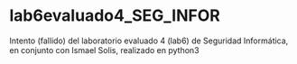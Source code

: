# lab6evaluado4_SEG_INFOR
Intento (fallido) del laboratorio evaluado 4 (lab6) de Seguridad Informática, en conjunto con Ismael Solis, realizado en python3
